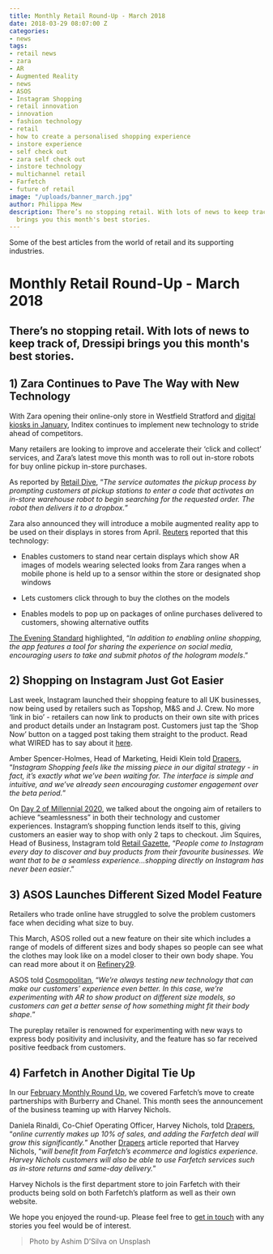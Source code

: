 ```yaml
---
title: Monthly Retail Round-Up - March 2018
date: 2018-03-29 08:07:00 Z
categories:
- news
tags:
- retail news
- zara
- AR
- Augmented Reality
- news
- ASOS
- Instagram Shopping
- retail innovation
- innovation
- fashion technology
- retail
- how to create a personalised shopping experience
- instore experience
- self check out
- zara self check out
- instore technology
- multichannel retail
- Farfetch
- future of retail
image: "/uploads/banner_march.jpg"
author: Philippa Mew
description: There’s no stopping retail. With lots of news to keep track of, Dressipi
  brings you this month's best stories.
---
```


Some of the best articles from the world of retail and its supporting industries.

# Monthly Retail Round-Up - March 2018

## There’s no stopping retail. With lots of news to keep track of, Dressipi brings you this month's best stories.


## 1) Zara Continues to Pave The Way with New Technology

With Zara opening their online-only store in Westfield Stratford and [digital kiosks in January](https://dressipi.com/blog/zaras-self-service-check-out-highlights-a-stronger-focus-on-creating-better-in-store-customer-experiences/), Inditex continues to implement new technology to stride ahead of competitors. 

Many retailers are looking to improve and accelerate their ‘click and collect’ services, and Zara’s latest move this month was to roll out in-store robots for buy online pickup in-store purchases. 

As reported by [Retail Dive](https://www.retaildive.com/news/zara-aims-to-automate-pickup-with-in-store-robots/518564/), “*The service automates the pickup process by prompting customers at pickup stations to enter a code that activates an in-store warehouse robot to begin searching for the requested order. The robot then delivers it to a dropbox.*”

Zara also announced they will introduce a mobile augmented reality app to be used on their displays in stores from April. [Reuters](https://www.reuters.com/article/us-inditex-zara-technology/zara-to-lure-millennials-with-augmented-reality-displays-idUSKCN1GP2TC) reported that this technology:

* Enables customers to stand near certain displays which show AR images of models wearing selected looks from Zara ranges when a mobile phone is held up to a sensor within the store or designated shop windows

* Lets customers click through to buy the clothes on the models

* Enables models to pop up on packages of online purchases delivered to customers, showing alternative outfits

[The Evening Standard](https://www.standard.co.uk/fashion/zara-to-launch-an-augmented-reality-app-in-its-stores-a3789441.html) highlighted, “*In addition to enabling online shopping, the app features a tool for sharing the experience on social media, encouraging users to take and submit photos of the hologram models*.”


## 2) Shopping on Instagram Just Got Easier

Last week, Instagram launched their shopping feature to all UK businesses, now being used by retailers such as Topshop, M&S and J. Crew. No more ‘link in bio’ - retailers can now link to products on their own site with prices and product details under an Instagram post. Customers just tap the ‘Shop Now’ button on a tagged post taking them straight to the product. Read what WIRED has to say about it [here](http://www.wired.co.uk/article/instagram-shopping-business-tool-launch).

Amber Spencer-Holmes, Head of Marketing, Heidi Klein told [Drapers](https://www.drapersonline.com/7029596.article?utm_source=newsletter&utm_medium=email&utm_campaign=DR_EditorialNewsletters.Reg:%20Send%20-%20The%20Weekend%20Read&mkt_tok=eyJpIjoiWTJFM1pXWTNZMlExT1dZMCIsInQiOiJ0T2lZeXRhd1wvaUVqWDZDdlZTbDBmOEtFbUwyNWRhbGtBbGNtWXEzQkxkYTQ5clZmWmhVdUNRT3NYSWRKcmNGdW1RT0s1cE5LVUtLOTU2a1wvb1NuMDZjb3hiblVLXC83UEtcL25rKzkzYkNpN1wvVnR3YzV3YW5tQlZCYVIyUXFqdmdVIn0%3D), “*Instagram Shopping feels like the missing piece in our digital strategy - in fact, it’s exactly what we’ve been waiting for. The interface is simple and intuitive, and we’ve already seen encouraging customer engagement over the beta period.*”

On [Day 2 of Millennial 2020](https://dressipi.com/blog/millennial-2020-europe-summit-day-2/), we talked about the ongoing aim of retailers to achieve “seamlessness” in both their technology and customer experiences. Instagram’s shopping function lends itself to this, giving customers an easier way to shop with only 2 taps to checkout. Jim Squires, Head of Business, Instagram told [Retail Gazette](https://www.retailgazette.co.uk/blog/2018/03/shopping-instagram-uk-launched/), “*People come to Instagram every day to discover and buy products from their favourite businesses. We want that to be a seamless experience…shopping directly on Instagram has never been easier*.”


## 3) ASOS Launches Different Sized Model Feature

Retailers who trade online have struggled to solve the problem customers face when deciding what size to buy.

This March, ASOS rolled out a new feature on their site which includes a range of models of different sizes and body shapes so people can see what the clothes may look like on a model closer to their own body shape. You can read more about it on [Refinery29](https://www.refinery29.uk/2018/03/194407/asos-clothes-different-size-models).

ASOS told [Cosmopolitan](https://www.cosmopolitan.com/uk/fashion/style/a19559661/asos-same-clothes-on-different-size-models/), “*We’re always testing new technology that can make our customers’ experience even better. In this case, we’re experimenting with AR to show product on different size models, so customers can get a better sense of how something might fit their body shape.*”

The pureplay retailer is renowned for experimenting with new ways to express body positivity and inclusivity, and the feature has so far received positive feedback from customers. 


## 4) Farfetch in Another Digital Tie Up

In our [February Monthly Round Up](https://dressipi.com/blog/monthly-retail-round-up-february-2018/), we covered Farfetch’s move to create partnerships with Burberry and Chanel. This month sees the announcement of the business teaming up with Harvey Nichols. 

Daniela Rinaldi, Co-Chief Operating Officer, Harvey Nichols, told [Drapers](https://www.drapersonline.com/7029612.article?utm_source=newsletter&utm_medium=email&utm_campaign=DR_EditorialNewsletters.Reg:%20Send%20-%20Daily%20News&mkt_tok=eyJpIjoiWkRobU56ZzBNV0ZpTkdGaiIsInQiOiJoSng3WGlHVEpDc2xyT29MY3J1TjVaeEJUVTBkS0EweUJTWjFuUXdROThwXC9tV1BzdFwvbWMzcTVVM2pKczZORDVhYndKakFBaGdyU1NSWlNiaUx0QTlja2VGRVlUTG1YazNSSnJZZDRnQ1VrTXNlYkV4VnBLdVd6dEp5YTJmU2YrIn0%3D), “*online currently makes up 10% of sales, and adding the Farfetch deal will grow this significantly.*” Another [Drapers](https://www.drapersonline.com/7029467.article?utm_source=newsletter&utm_medium=email&utm_campaign=DR_EditorialNewsletters.Reg:%20Send%20-%20Daily%20News&mkt_tok=eyJpIjoiTjJVM01qQTJaVEl3TXpNNSIsInQiOiJVc2FRZlFKdFhWcEhlTzBObkVzNEVRK1BTSFZRYmJGbkkzeVllWXZTUFhRNEdSYnd2bCt2OEFTaCtBSUVGWWhCbnhHMzczRVh5ME9xQVlnS2dmeWlzRXVIZVllbWM0KzlzamJYOUdrWURJNFZpSVdkTCtKTUFzdE95WXBtRHhYQyJ9) article reported that Harvey Nichols, “*will benefit from Farfetch’s ecommerce and logistics experience. Harvey Nichols customers will also be able to use Farfetch services such as in-store returns and same-day delivery.*” 

Harvey Nichols is the first department store to join Farfetch with their products being sold on both Farfetch’s platform as well as their own website.


We hope you enjoyed the round-up. Please feel free to [get in touch](https://dressipi.com/contact/) with any stories you feel would be of interest. 

> Photo by Ashim D’Silva on Unsplash